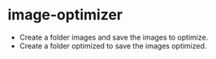# image-optimizer
- Create a folder images and save the images to optimize.
- Create a folder optimized to save the images optimized.
